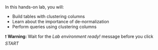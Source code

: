In this hands-on lab, you will:

- Build tables with clustering columns
- Learn about the importance of de-normalization
- Perform queries using clustering columns

❗ <strong>Warning:</strong> Wait for the *Lab environment ready!* message before you click *START*